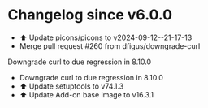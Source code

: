 # Changelog since v6.0.0
- ⬆️ Update picons/picons to v2024-09-12--21-17-13 
- Merge pull request #260 from dfigus/downgrade-curl

Downgrade curl to due regression in 8.10.0 
- Downgrade curl to due regression in 8.10.0 
- ⬆️ Update setuptools to v74.1.3 
- ⬆️ Update Add-on base image to v16.3.1 
